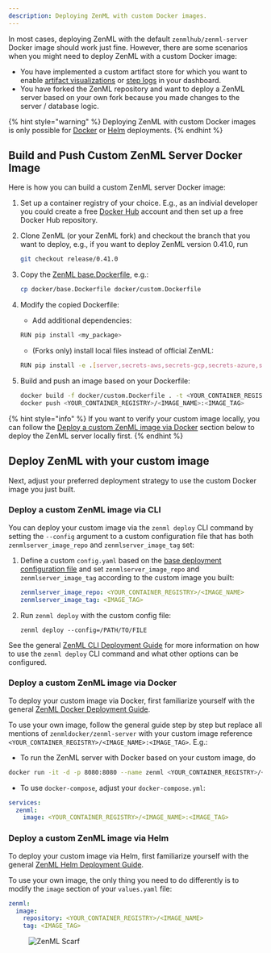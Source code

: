 ```yaml
---
description: Deploying ZenML with custom Docker images.
---
```


In most cases, deploying ZenML with the default `zenmlhub/zenml-server` Docker 
image should work just fine. However, there are some scenarios when you 
might need to deploy ZenML with a custom Docker image:
- You have implemented a custom artifact store for which you want to enable
[artifact visualizations](../../user-guide/advanced-guide/artifact-management/visualize-artifacts.md)
or [step logs](../../user-guide/starter-guide/follow-best-practices.md#logging)
in your dashboard.
- You have forked the ZenML repository and want to deploy a ZenML server based
on your own fork because you made changes to the server / database logic.

{% hint style="warning" %}
Deploying ZenML with custom Docker images is only possible for 
[Docker](deploy-with-docker.md) or [Helm](deploy-with-helm.md) deployments.
{% endhint %}

## Build and Push Custom ZenML Server Docker Image

Here is how you can build a custom ZenML server Docker image:

1. Set up a container registry of your choice. E.g., as an indivial developer
you could create a free [Docker Hub](https://hub.docker.com/) account and then 
set up a free Docker Hub repository.

2. Clone ZenML (or your ZenML fork) and checkout the branch that you want to
deploy, e.g., if you want to deploy ZenML version 0.41.0, run 
    ```bash
    git checkout release/0.41.0
    ```

3. Copy the [ZenML base.Dockerfile](https://github.com/zenml-io/zenml/blob/main/docker/base.Dockerfile),
e.g.: 
    ```bash
    cp docker/base.Dockerfile docker/custom.Dockerfile
    ```

4. Modify the copied Dockerfile:
   - Add additional dependencies: 
    ```bash 
    RUN pip install <my_package>
    ```
    - (Forks only) install local files instead of official ZenML:
    ```bash
    RUN pip install -e .[server,secrets-aws,secrets-gcp,secrets-azure,secrets-hashicorp,s3fs,gcsfs,adlfs,connectors-aws,connectors-gcp,connectors-azure]
    ```

5. Build and push an image based on your Dockerfile: 
    ```bash
    docker build -f docker/custom.Dockerfile . -t <YOUR_CONTAINER_REGISTRY>/<IMAGE_NAME>:<IMAGE_TAG> --platform linux/amd64
    docker push <YOUR_CONTAINER_REGISTRY>/<IMAGE_NAME>:<IMAGE_TAG>
    ```

{% hint style="info" %}
If you want to verify your custom image locally, you can follow the
[Deploy a custom ZenML image via Docker](#deploy-a-custom-zenml-image-via-docker)
section below to deploy the ZenML server locally first.
{% endhint %}

## Deploy ZenML with your custom image

Next, adjust your preferred deployment strategy to use the custom Docker image
you just built.

### Deploy a custom ZenML image via CLI
You can deploy your custom image via the `zenml deploy` CLI command by setting
the `--config` argument to a custom configuration file that has both
`zenmlserver_image_repo` and `zenmlserver_image_tag` set:

1. Define a custom `config.yaml` based on the
[base deployment configuration file](deploy-with-zenml-cli.md#base-configuration-file)
and set `zenmlserver_image_repo` and `zenmlserver_image_tag` according to the
custom image you built:

   ```yaml
   zenmlserver_image_repo: <YOUR_CONTAINER_REGISTRY>/<IMAGE_NAME>
   zenmlserver_image_tag: <IMAGE_TAG>
   ```

2. Run `zenml deploy` with the custom config file:

   ```shell
   zenml deploy --config=/PATH/TO/FILE
   ```

See the general [ZenML CLI Deployment Guide](deploy-with-zenml-cli.md) for more
information on how to use the `zenml deploy` CLI command and what other options
can be configured.

### Deploy a custom ZenML image via Docker

To deploy your custom image via Docker, first familiarize yourself with the
general [ZenML Docker Deployment Guide](deploy-with-docker.md).

To use your own image, follow the general guide step by step but replace all 
mentions of `zenmldocker/zenml-server` with your custom image reference 
`<YOUR_CONTAINER_REGISTRY>/<IMAGE_NAME>:<IMAGE_TAG>`. E.g.:

- To run the ZenML server with Docker based on your custom image, do
```bash
docker run -it -d -p 8080:8080 --name zenml <YOUR_CONTAINER_REGISTRY>/<IMAGE_NAME>:<IMAGE_TAG>
```

- To use `docker-compose`, adjust your `docker-compose.yml`:
```yaml
services:
  zenml:
    image: <YOUR_CONTAINER_REGISTRY>/<IMAGE_NAME>:<IMAGE_TAG>
```

### Deploy a custom ZenML image via Helm

To deploy your custom image via Helm, first familiarize yourself with the
general [ZenML Helm Deployment Guide](deploy-with-helm.md).

To use your own image, the only thing you need to do differently is to modify
the `image` section of your `values.yaml` file:

```yaml
zenml:
  image:
    repository: <YOUR_CONTAINER_REGISTRY>/<IMAGE_NAME>
    tag: <IMAGE_TAG>
```

<figure><img src="https://static.scarf.sh/a.png?x-pxid=f0b4f458-0a54-4fcd-aa95-d5ee424815bc" alt="ZenML Scarf"><figcaption></figcaption></figure>

